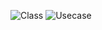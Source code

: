 ![Class](https://user-images.githubusercontent.com/84078617/161497539-95160c6f-ad7a-4d66-8021-26fbf39fa30a.png)
![Usecase](https://user-images.githubusercontent.com/84078617/161498014-bb073227-4d7f-4ee1-a4fa-38327cddbc67.png)
